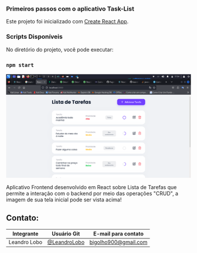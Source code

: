 ### Primeiros passos com o aplicativo Task-List

Este projeto foi inicializado com [Create React App](https://github.com/facebook/create-react-app).

### Scripts Disponíveis

No diretório do projeto, você pode executar:

### `npm start`

![reactjs password generator](./assets/images/tela-inicial.png)

Aplicativo Frontend desenvolvido em React sobre Lista de Tarefas que permite a interação com o backend por meio das operações "CRUD", a imagem de sua tela inicial pode ser vista acima!

## Contato:
| Integrante | Usuário Git | E-mail para contato |
| --- | --- | --- |
| Leandro Lobo | [@LeandroLobo](https://github.com/bigolho16) | bigolho900@gmail.com |

